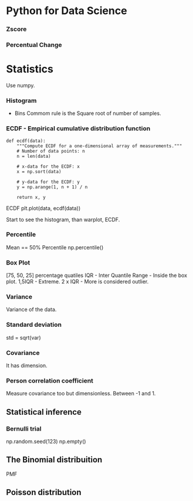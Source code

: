 # Python for Data Science 

### Zscore

### Percentual Change

# Statistics

Use numpy.

### Histogram

* Bins
  Commom rule is the Square root of number of samples.

### ECDF - Empirical cumulative distribution function

```
def ecdf(data):
    """Compute ECDF for a one-dimensional array of measurements."""
    # Number of data points: n
    n = len(data)

    # x-data for the ECDF: x
    x = np.sort(data)

    # y-data for the ECDF: y
    y = np.arange(1, n + 1) / n

    return x, y
```
ECDF
plt.plot(data, ecdf(data))

Start to see the histogram, than warplot, ECDF.

### Percentile

Mean == 50% Percentile
np.percentile()

### Box Plot

[75, 50, 25] percentage quatiles
IQR - Inter Quantile Range - Inside the box plot.
1,5IQR - Extreme.
2 x IQR - More is considered outlier.

### Variance
 
Variance of the data.
 
### Standard deviation

std = sqrt(var)
  
### Covariance

It has dimension.
 
### Person correlation coefficient

Measure covariance too but dimensionless.
Between -1 and 1.

## Statistical inference

### Bernulli trial

np.random.seed(123)
np.empty()

## The Binomial distribuition

PMF

## Poisson distribution












